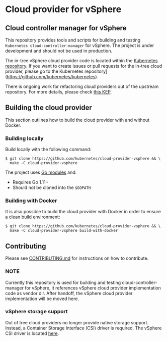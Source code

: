# Cloud provider for vSphere

## Cloud controller manager for vSphere

This repository provides tools and scripts for building and testing `Kubernetes cloud-controller-manager` for vSphere. The project is under development and should not be used in production.

The in-tree vSphere cloud provider code is located within the [Kubernetes repository](https://github.com/kubernetes/kubernetes/tree/master/pkg/cloudprovider/providers/vsphere). If you want to create issues or pull requests for the in-tree cloud provider, please go to the Kubernetes repository](https://github.com/kubernetes/kubernetes).

There is ongoing work for refactoring cloud providers out of the upstream repository. For more details, please check [this KEP](https://github.com/kubernetes/enhancements/blob/master/keps/sig-cloud-provider/0002-cloud-controller-manager.md).

## Building the cloud provider

This section outlines how to build the cloud provider with and without Docker.

### Building locally

Build locally with the following command:

```shell
$ git clone https://github.com/kubernetes/cloud-provider-vsphere && \
  make -C cloud-provider-vsphere
```

The project uses [Go modules](https://github.com/golang/go/wiki/Modules) and:
* Requires Go 1.11+
* Should not be cloned into the `$GOPATH`

### Building with Docker

It is also possible to build the cloud provider with Docker in order to ensure a clean build environment:

```shell
$ git clone https://github.com/kubernetes/cloud-provider-vsphere && \
  make -C cloud-provider-vsphere build-with-docker
```

## Contributing

Please see [CONTRIBUTING.md](CONTRIBUTING.md) for instructions on how to contribute.

### NOTE
Currently this repository is used for building and testing cloud-controller-manager for vSphere, it references vSphere cloud provider implementation code as vendor dir. After handoff, the vSphere cloud provider implementation will be moved here.

### vSphere storage support
Out of tree cloud providers no longer provide native storage support. Instead, a
Container Storage Interface (CSI) driver is required. The vSphere CSI driver is
located [here](https://github.com/kubernetes-sigs/vsphere-csi-driver).
